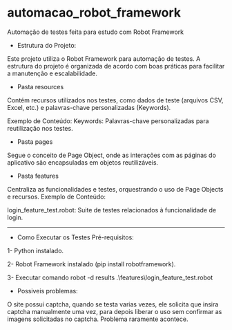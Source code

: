 # automacao_robot_framework
Automação de testes feita para estudo com Robot Framework


- Estrutura do Projeto:

Este projeto utiliza o Robot Framework para automação de testes. A estrutura do projeto é organizada de acordo com boas práticas para facilitar a manutenção e escalabilidade.


- Pasta resources

Contém recursos utilizados nos testes, como dados de teste (arquivos CSV, Excel, etc.) e palavras-chave personalizadas (Keywords).

Exemplo de Conteúdo:
Keywords: Palavras-chave personalizadas para reutilização nos testes.


- Pasta pages

Segue o conceito de Page Object, onde as interações com as páginas do aplicativo são encapsuladas em objetos reutilizáveis.


- Pasta features

Centraliza as funcionalidades e testes, orquestrando o uso de Page Objects e recursos.
Exemplo de Conteúdo:

login_feature_test.robot: Suite de testes relacionados à funcionalidade de login.

-------------------------

- Como Executar os Testes
Pré-requisitos:

1- Python instalado.

2- Robot Framework instalado (pip install robotframework).

3- Executar comando robot -d results .\features\login_feature_test.robot

- Possiveis problemas:

O site possui captcha, quando se testa varias vezes, ele solicita que insira captcha manualmente uma vez, para depois liberar o uso sem confirmar as imagens solicitadas no captcha. Problema raramente acontece.